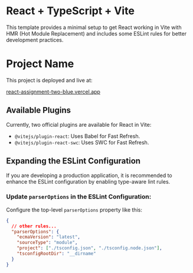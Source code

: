 # React + TypeScript + Vite

This template provides a minimal setup to get React working in Vite with HMR (Hot Module Replacement) and includes some ESLint rules for better development practices.

# Project Name

This project is deployed and live at:

[react-assignment-two-blue.vercel.app](https://react-assignment-two-blue.vercel.app)


## Available Plugins

Currently, two official plugins are available for React in Vite:

- `@vitejs/plugin-react`: Uses Babel for Fast Refresh.
- `@vitejs/plugin-react-swc`: Uses SWC for Fast Refresh.

## Expanding the ESLint Configuration

If you are developing a production application, it is recommended to enhance the ESLint configuration by enabling type-aware lint rules.

### Update `parserOptions` in the ESLint Configuration:

Configure the top-level `parserOptions` property like this:

```json
{
  // other rules...
  "parserOptions": {
    "ecmaVersion": "latest",
    "sourceType": "module",
    "project": ["./tsconfig.json", "./tsconfig.node.json"],
    "tsconfigRootDir": "__dirname"
  }
}
